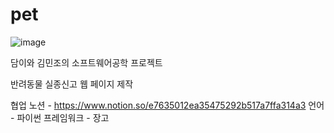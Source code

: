 # pet

![image](https://user-images.githubusercontent.com/69804338/122606767-6dd07200-d0b4-11eb-9b37-0dc495764a72.png)


담이와 김민조의 소프트웨어공학 프로젝트

반려동물 실종신고 웹 페이지 제작

협업 노션 - https://www.notion.so/e7635012ea35475292b517a7ffa314a3
언어 - 파이썬
프레임워크 - 장고
